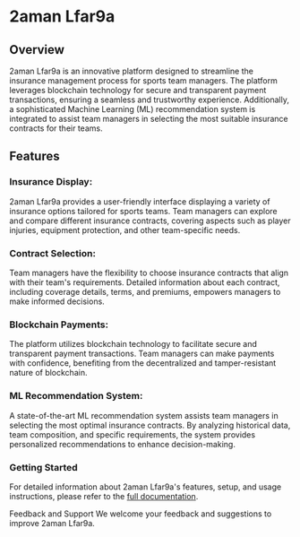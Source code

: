 # 2aman Lfar9a
## Overview
2aman Lfar9a is an innovative platform designed to streamline the insurance management process for sports team managers. The platform leverages blockchain technology for secure and transparent payment transactions, ensuring a seamless and trustworthy experience. Additionally, a sophisticated Machine Learning (ML) recommendation system is integrated to assist team managers in selecting the most suitable insurance contracts for their teams.

## Features
### Insurance Display:

2aman Lfar9a provides a user-friendly interface displaying a variety of insurance options tailored for sports teams.
Team managers can explore and compare different insurance contracts, covering aspects such as player injuries, equipment protection, and other team-specific needs.
### Contract Selection:

Team managers have the flexibility to choose insurance contracts that align with their team's requirements.
Detailed information about each contract, including coverage details, terms, and premiums, empowers managers to make informed decisions.
### Blockchain Payments:

The platform utilizes blockchain technology to facilitate secure and transparent payment transactions.
Team managers can make payments with confidence, benefiting from the decentralized and tamper-resistant nature of blockchain.
### ML Recommendation System:

A state-of-the-art ML recommendation system assists team managers in selecting the most optimal insurance contracts.
By analyzing historical data, team composition, and specific requirements, the system provides personalized recommendations to enhance decision-making.
### Getting Started
For detailed information about 2aman Lfar9a's features, setup, and usage instructions, please refer to the [full documentation](https://2aman-lafar9a.notion.site/SCRUM-5dad4303e81c4568a750c931f4cc3ff4?pvs=74).

Feedback and Support
We welcome your feedback and suggestions to improve 2aman Lfar9a.
